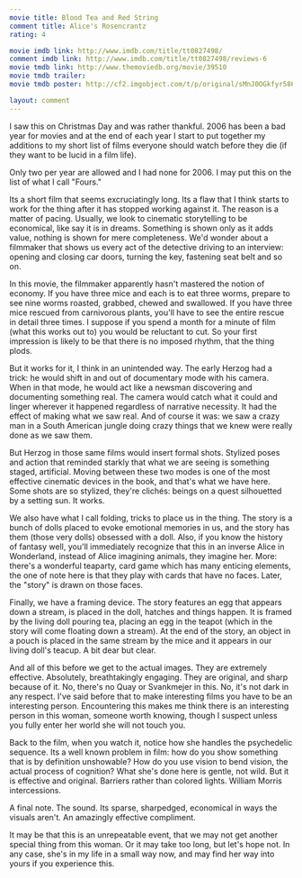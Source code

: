 ```yaml
---
movie title: Blood Tea and Red String
comment title: Alice's Rosencrantz
rating: 4

movie imdb link: http://www.imdb.com/title/tt0827498/
comment imdb link: http://www.imdb.com/title/tt0827498/reviews-6
movie tmdb link: http://www.themoviedb.org/movie/39510
movie tmdb trailer: 
movie tmdb poster: http://cf2.imgobject.com/t/p/original/sMnJ0OGkfyr586kYWxuzF1ewLWZ.jpg

layout: comment
---
```


I saw this on Christmas Day and was rather thankful. 2006 has been a bad year for movies and at the end of each year I start to put together my additions to my short list of films everyone should watch before they die (if they want to be lucid in a film life).

Only two per year are allowed and I had none for 2006. I may put this on the list of what I call "Fours."

Its a short film that seems excruciatingly long. Its a flaw that I think starts to work for the thing after it has stopped working against it. The reason is a matter of pacing. Usually, we look to cinematic storytelling to be economical, like say it is in dreams. Something is shown only as it adds value, nothing is shown for mere completeness. We'd wonder about a filmmaker that shows us every act of the detective driving to an interview: opening and closing car doors, turning the key, fastening seat belt and so on.

In this movie, the filmmaker apparently hasn't mastered the notion of economy. If you have three mice and each is to eat three worms, prepare to see nine worms roasted, grabbed, chewed and swallowed. If you have three mice rescued from carnivorous plants, you'll have to see the entire rescue in detail three times. I suppose if you spend a month for a minute of film (what this works out to) you would be reluctant to cut. So your first impression is likely to be that there is no imposed rhythm, that the thing plods.

But it works for it, I think in an unintended way. The early Herzog had a trick: he would shift in and out of documentary mode with his camera. When in that mode, he would act like a newsman discovering and documenting something real. The camera would catch what it could and linger wherever it happened regardless of narrative necessity. It had the effect of making what we saw real. And of course it was: we saw a crazy man in a South American jungle doing crazy things that we knew were really done as we saw them.

But Herzog in those same films would insert formal shots. Stylized poses and action that reminded starkly that what we are seeing is something staged, artificial. Moving between these two modes is one of the most effective cinematic devices in the book, and that's what we have here. Some shots are so stylized, they're clichés: beings on a quest silhouetted by a setting sun. It works.

We also have what I call folding, tricks to place us in the thing. The story is a bunch of dolls placed to evoke emotional memories in us, and the story has them (those very dolls) obsessed with a doll. Also, if you know the history of fantasy well, you'll immediately recognize that this in an inverse Alice in Wonderland, instead of Alice imagining animals, they imagine her. More: there's a wonderful teaparty, card game which has many enticing elements, the one of note here is that they play with cards that have no faces. Later, the "story" is drawn on those faces.

Finally, we have a framing device. The story features an egg that appears down a stream, is placed in the doll, hatches and things happen. It is framed by the living doll pouring tea, placing an egg in the teapot (which in the story will come floating down a stream). At the end of the story, an object in a pouch is placed in the same stream by the mice and it appears in our living doll's teacup. A bit dear but clear.

And all of this before we get to the actual images. They are extremely effective. Absolutely, breathtakingly engaging. They are original, and sharp because of it. No, there's no Quay or Svankmejer in this. No, it's not dark in any respect. I've said before that to make interesting films you have to be an interesting person. Encountering this makes me think there is an interesting person in this woman, someone worth knowing, though I suspect unless you fully enter her world she will not touch you.

Back to the film, when you watch it, notice how she handles the psychedelic sequence. Its a well known problem in film: how do you show something that is by definition unshowable? How do you use vision to bend vision, the actual process of cognition? What she's done here is gentle, not wild. But it is effective and original. Barriers rather than colored lights. William Morris intercessions.

A final note. The sound. Its sparse, sharpedged, economical in ways the visuals aren't. An amazingly effective compliment. 

It may be that this is an unrepeatable event, that we may not get another special thing from this woman. Or it may take too long, but let's hope not. In any case, she's in my life in a small way now, and may find her way into yours if you experience this.